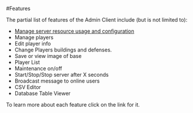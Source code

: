 #Features

The partial list of features of the Admin Client include (but is not limited to):

  * [Manage server resource usage and configuration](ManageServerConfig.MD)
  * Manage players
  * Edit player info
  * Change Players buildings and defenses.
  * Save or view image of base
  * Player List
  * Maintenance on/off
  * Start/Stop/Stop server after X seconds
  * Broadcast message to online users
  * CSV Editor
  * Database Table Viewer
  
To learn more about each feature click on the link for it.
